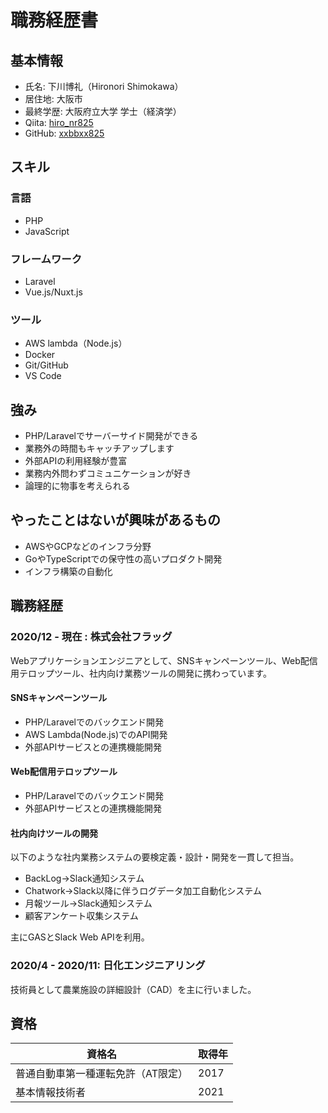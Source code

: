 # 職務経歴書

## 基本情報

- 氏名: 下川博礼（Hironori Shimokawa）
- 居住地: 大阪市
- 最終学歴: 大阪府立大学 学士（経済学）
- Qiita: [hiro_nr825](https://qiita.com/hiro_nr825)
- GitHub: [xxbbxx825](https://github.com/xxbbxx825)

## スキル
### 言語

- PHP
- JavaScript

### フレームワーク

- Laravel
- Vue.js/Nuxt.js

### ツール
- AWS lambda（Node.js）
- Docker
- Git/GitHub
- VS Code

## 強み

- PHP/Laravelでサーバーサイド開発ができる
- 業務外の時間もキャッチアップします
- 外部APIの利用経験が豊富
- 業務内外問わずコミュニケーションが好き
- 論理的に物事を考えられる

## やったことはないが興味があるもの

- AWSやGCPなどのインフラ分野
- GoやTypeScriptでの保守性の高いプロダクト開発
- インフラ構築の自動化

## 職務経歴

### 2020/12 - 現在 : 株式会社フラッグ

Webアプリケーションエンジニアとして、SNSキャンペーンツール、Web配信用テロップツール、社内向け業務ツールの開発に携わっています。
#### SNSキャンペーンツール

- PHP/Laravelでのバックエンド開発
- AWS Lambda(Node.js)でのAPI開発
- 外部APIサービスとの連携機能開発

#### Web配信用テロップツール

- PHP/Laravelでのバックエンド開発
- 外部APIサービスとの連携機能開発

#### 社内向けツールの開発
以下のような社内業務システムの要検定義・設計・開発を一貫して担当。
- BackLog→Slack通知システム
- Chatwork→Slack以降に伴うログデータ加工自動化システム
- 月報ツール→Slack通知システム
- 顧客アンケート収集システム

主にGASとSlack Web APIを利用。

### 2020/4 - 2020/11: 日化エンジニアリング

技術員として農業施設の詳細設計（CAD）を主に行いました。

## 資格

|資格名|取得年|
|---|-----|
|普通自動車第一種運転免許（AT限定）|2017|
|基本情報技術者|2021|
